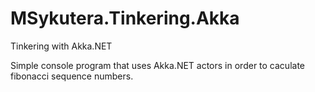 # MSykutera.Tinkering.Akka
Tinkering with Akka.NET

Simple console program that uses Akka.NET actors in order to caculate fibonacci sequence numbers.

